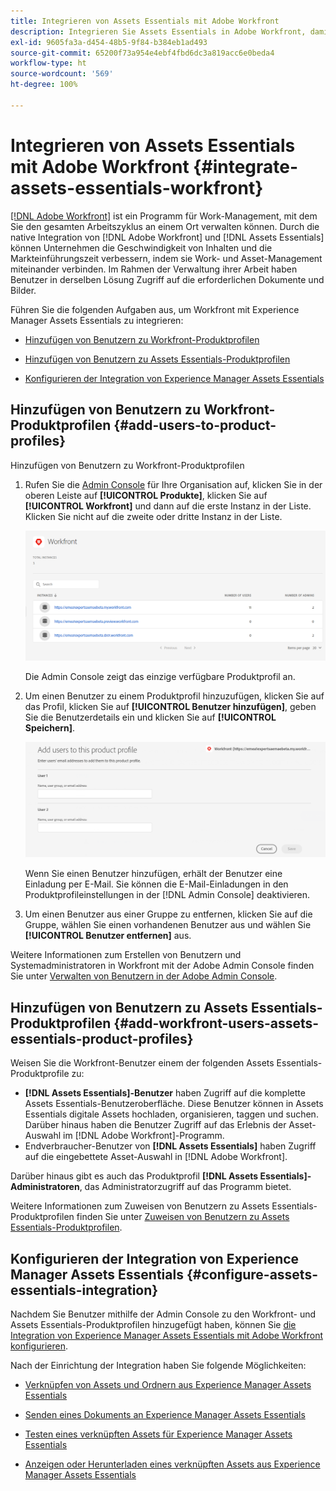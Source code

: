 ```yaml
---
title: Integrieren von Assets Essentials mit Adobe Workfront
description: Integrieren Sie Assets Essentials in Adobe Workfront, damit Sie in Workfront auf das Assets Essentials-Repository zugreifen können.
exl-id: 9605fa3a-d454-48b5-9f84-b384eb1ad493
source-git-commit: 65200f73a954e4ebf4fbd6dc3a819acc6e0beda4
workflow-type: ht
source-wordcount: '569'
ht-degree: 100%

---
```


# Integrieren von Assets Essentials mit Adobe Workfront {#integrate-assets-essentials-workfront}

[[!DNL Adobe Workfront]](https://www.workfront.com/) ist ein Programm für Work-Management, mit dem Sie den gesamten Arbeitszyklus an einem Ort verwalten können. Durch die native Integration von [!DNL Adobe Workfront] und [!DNL Assets Essentials] können Unternehmen die Geschwindigkeit von Inhalten und die Markteinführungszeit verbessern, indem sie Work- und Asset-Management miteinander verbinden. Im Rahmen der Verwaltung ihrer Arbeit haben Benutzer in derselben Lösung Zugriff auf die erforderlichen Dokumente und Bilder.

Führen Sie die folgenden Aufgaben aus, um Workfront mit Experience Manager Assets Essentials zu integrieren:

* [Hinzufügen von Benutzern zu Workfront-Produktprofilen](#add-users-to-product-profiles)

* [Hinzufügen von Benutzern zu Assets Essentials-Produktprofilen](#add-workfront-users-assets-essentials-product-profiles)

* [Konfigurieren der Integration von Experience Manager Assets Essentials](#configure-assets-essentials-integration)

## Hinzufügen von Benutzern zu Workfront-Produktprofilen {#add-users-to-product-profiles}

Hinzufügen von Benutzern zu Workfront-Produktprofilen

1. Rufen Sie die [Admin Console](https://adminconsole.adobe.com) für Ihre Organisation auf, klicken Sie in der oberen Leiste auf **[!UICONTROL Produkte]**, klicken Sie auf **[!UICONTROL Workfront]** und dann auf die erste Instanz in der Liste. Klicken Sie nicht auf die zweite oder dritte Instanz in der Liste.

   ![Admin-Profil der Admin Console](assets/workfront-instances.png)

   Die Admin Console zeigt das einzige verfügbare Produktprofil an.

1. Um einen Benutzer zu einem Produktprofil hinzuzufügen, klicken Sie auf das Profil, klicken Sie auf **[!UICONTROL Benutzer hinzufügen]**, geben Sie die Benutzerdetails ein und klicken Sie auf **[!UICONTROL Speichern]**.

   ![Hinzufügen des Administratorprofils für Benutzer](assets/add-users-workfront.png)

   Wenn Sie einen Benutzer hinzufügen, erhält der Benutzer eine Einladung per E-Mail. Sie können die E-Mail-Einladungen in den Produktprofileinstellungen in der [!DNL Admin Console] deaktivieren.

1. Um einen Benutzer aus einer Gruppe zu entfernen, klicken Sie auf die Gruppe, wählen Sie einen vorhandenen Benutzer aus und wählen Sie **[!UICONTROL Benutzer entfernen]** aus.

Weitere Informationen zum Erstellen von Benutzern und Systemadministratoren in Workfront mit der Adobe Admin Console finden Sie unter [Verwalten von Benutzern in der Adobe Admin Console](https://one.workfront.com/s/document-item?bundleId=the-new-workfront-experience&amp;topicId=Content%2FAdministration_and_Setup%2FAdd_users%2FCreate_and_manage_users%2Fadmin-console.htm&amp;_LANG=enus).

## Hinzufügen von Benutzern zu Assets Essentials-Produktprofilen {#add-workfront-users-assets-essentials-product-profiles}

Weisen Sie die Workfront-Benutzer einem der folgenden Assets Essentials-Produktprofile zu:

* **[!DNL Assets Essentials]-Benutzer** haben Zugriff auf die komplette Assets Essentials-Benutzeroberfläche. Diese Benutzer können in Assets Essentials digitale Assets hochladen, organisieren, taggen und suchen. Darüber hinaus haben die Benutzer Zugriff auf das Erlebnis der Asset-Auswahl im [!DNL Adobe Workfront]-Programm.
* Endverbraucher-Benutzer von **[!DNL Assets Essentials]** haben Zugriff auf die eingebettete Asset-Auswahl in [!DNL Adobe Workfront].

Darüber hinaus gibt es auch das Produktprofil **[!DNL Assets Essentials]-Administratoren**, das Administratorzugriff auf das Programm bietet.

Weitere Informationen zum Zuweisen von Benutzern zu Assets Essentials-Produktprofilen finden Sie unter [Zuweisen von Benutzern zu Assets Essentials-Produktprofilen](deploy-administer.md#add-users-to-product-profiles).

## Konfigurieren der Integration von Experience Manager Assets Essentials {#configure-assets-essentials-integration}

Nachdem Sie Benutzer mithilfe der Admin Console zu den Workfront- und Assets Essentials-Produktprofilen hinzugefügt haben, können Sie [die Integration von Experience Manager Assets Essentials mit Adobe Workfront konfigurieren](https://one.workfront.com/s/document-item?bundleId=the-new-workfront-experience&amp;topicId=Content%2FDocuments%2FAdobe_Workfront_for_Experience_Manager_Assets_Essentials%2F_workfront-for-aem-asset-essentials.htm).

Nach der Einrichtung der Integration haben Sie folgende Möglichkeiten:

* [Verknüpfen von Assets und Ordnern aus Experience Manager Assets Essentials](https://one.workfront.com/s/document-item?bundleId=the-new-workfront-experience&amp;topicId=Content%2FDocuments%2FAdobe_Workfront_for_Experience_Manager_Assets_Essentials%2Flink-to-aem.htm&amp;_LANG=enus)

* [Senden eines Dokuments an Experience Manager Assets Essentials](https://one.workfront.com/s/document-item?bundleId=the-new-workfront-experience&amp;topicId=Content%2FDocuments%2FAdobe_Workfront_for_Experience_Manager_Assets_Essentials%2Fsend-to-aem.htm&amp;_LANG=enus)

* [Testen eines verknüpften Assets für Experience Manager Assets Essentials](https://one.workfront.com/s/document-item?bundleId=the-new-workfront-experience&amp;topicId=Content%2FDocuments%2FAdobe_Workfront_for_Experience_Manager_Assets_Essentials%2Fproof-linked-asset-aem.htm)

* [Anzeigen oder Herunterladen eines verknüpften Assets aus Experience Manager Assets Essentials](https://one.workfront.com/s/document-item?bundleId=the-new-workfront-experience&amp;topicId=Content%2FDocuments%2FAdobe_Workfront_for_Experience_Manager_Assets_Essentials%2Fview-download-asset.htm)

